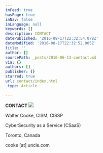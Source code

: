 ```yaml
---
inFeed: true
hasPage: true
inNav: false
inLanguage: null
keywords: []
description: CONTACT
datePublished: '2016-08-17T22:32:54.078Z'
dateModified: '2016-08-17T22:32:52.005Z'
title: ''
author: []
sourcePath: _posts/2016-06-13-contact.md
via: {}
authors: []
publisher: {}
starred: true
url: contact/index.html
_type: Article

---
```

**CONTACT**
![](https://the-grid-user-content.s3-us-west-2.amazonaws.com/6eacda91-f163-49b3-977a-d99c1eb8184e.png)

Walter Cooke, CISM, CISSP

CyberSecurity as a Service (CSaaS)

Toronto, Canada

cooke \[at\] uncle.com